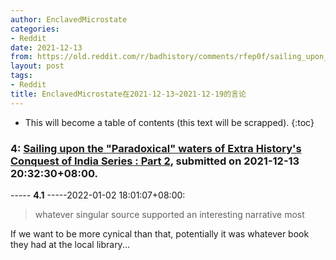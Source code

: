 ```yaml
---
author: EnclavedMicrostate
categories:
- Reddit
date: 2021-12-13
from: https://old.reddit.com/r/badhistory/comments/rfep0f/sailing_upon_the_paradoxical_waters_of_extra/
layout: post
tags:
- Reddit
title: EnclavedMicrostate在2021-12-13~2021-12-19的言论
---
```


* This will become a table of contents (this text will be scrapped).
{:toc}

### 4: [Sailing upon the "Paradoxical" waters of Extra History's Conquest of India Series : Part 2](https://old.reddit.com/r/badhistory/comments/rfep0f/sailing_upon_the_paradoxical_waters_of_extra/), submitted on 2021-12-13 20:32:30+08:00.

----- __4.1__ -----2022-01-02 18:01:07+08:00:

> whatever singular source supported an interesting narrative most

If we want to be more cynical than that, potentially it was whatever book they had at the local library...

